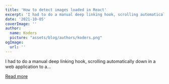 ```yaml
---
title: 'How to detect images loaded in React'
excerpt: 'I had to do a manual deep linking hook, scrolling automatically down in a web application to a...'
date: '2021-10-05'
coverImage: ''
author:
  name: Koders
  picture: "assets/blog/authors/koders.png"
ogImage:
  url: ''
---
```


I had to do a manual deep linking hook, scrolling automatically down in a web application to a...

[Read more](https://dev.to/alejomartinez8/how-to-detect-images-loaded-in-react-39fa)
